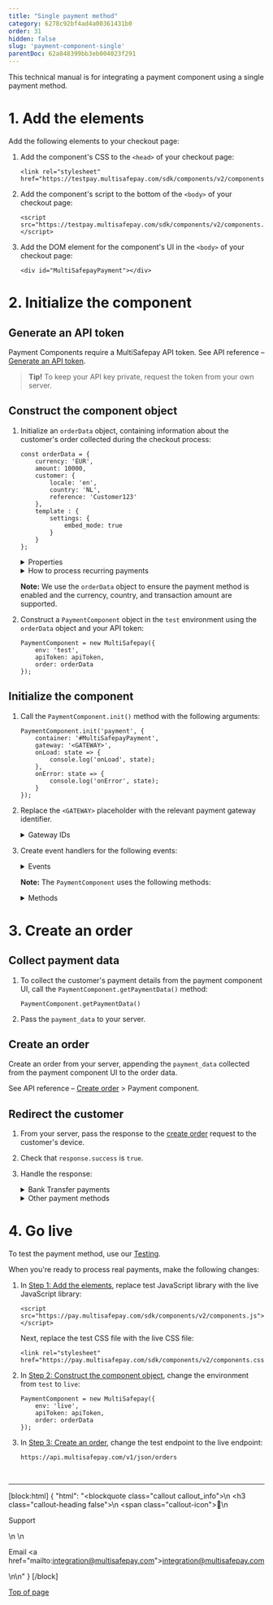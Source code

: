 ```yaml
---
title: "Single payment method"
category: 6278c92bf4ad4a00361431b0
order: 31
hidden: false
slug: 'payment-component-single'
parentDoc: 62a848399bb3eb004023f291 
--- 
```


This technical manual is for integrating a payment component using a single payment method.

# 1. Add the elements

Add the following elements to your checkout page:

1. Add the component's CSS to the `<head>` of your checkout page:  
    ```
    <link rel="stylesheet" href="https://testpay.multisafepay.com/sdk/components/v2/components.css">
    ```

2. Add the component's script to the bottom of the `<body>` of your checkout page:  
    ```
    <script src="https://testpay.multisafepay.com/sdk/components/v2/components.js"></script>
    ```

3. Add the DOM element for the component's UI in the `<body>` of your checkout page:
    ```
    <div id="MultiSafepayPayment"></div>
    ```

# 2. Initialize the component

## Generate an API token

  Payment Components require a MultiSafepay API token. See API reference – [Generate an API token](/reference/generateapitoken/).

  > **Tip!** To keep your API key private, request the token from your own server.  

## Construct the component object

1. Initialize an `orderData` object, containing information about the customer's order collected during the checkout process:

    ```
    const orderData = {
        currency: 'EUR',
        amount: 10000,
        customer: {
            locale: 'en',
            country: 'NL',
            reference: 'Customer123'
        },
        template : {
            settings: {
                embed_mode: true
            }
        }
    };
    ```

    <details id="properties">
    <summary>Properties</summary>
    <br>

    | Key | Value |
    | ---- | ---- |
    | currency| The currency of the order. Format: [ISO-4217](https://en.wikipedia.org/wiki/ISO_4217), e.g. `EUR`. **Required**. |
    | amount| The value of the order. Format: Number without decimal points, e.g. 100 euro is formatted as `10000`. **Required**. |
    | customer.country| The customer's country code. Checks the availability of the payment method. Format: [ISO-3166-1 alpha-2](https://en.wikipedia.org/wiki/ISO_3166-1_alpha-2), e.g. `NL`. **Optional**. |
    |customer.locale | The customer's language. Sets the language of the payment component UI. Format: [ISO-3166-1 alpha-2](https://en.wikipedia.org/wiki/ISO_3166-1_alpha-2), e.g. `NL`. Supported languages: `EN`, `ES`, `FR`, `IT`, `NL`. **Optional**.|
    | customer.reference| Your unique customer reference. **Required for recurring payments**. |
    | recurring.model| The [tokenization model](/docs/recurring-payments/). **Required for recurring payments**. |
    | template.settings.embed_mode| A template designed to blend in seamlessly with your ecommerce platform. Format:&nbsp;Boolean. **Optional**. |

    </details>

    <details id="how-to-process-recurring-payments">
    <summary>How to process recurring payments</summary>
    <br>

    [Recurring payments](/docs/recurring-payments/) lets you store a customer’s payment details as a secure, encrypted token.

    For subsequent payments, customers can select their stored payment details and pay with a single click.

    To process recurring payments in your payment component:

    - Add the `cardOnFile` recurring model
    - Provide the relevant `customer.reference`

        ```
        const orderData = {
            currency: 'EUR',
            amount: 10000,
            customer: {
                locale: 'en',
                country: 'NL',
                reference: 'Customer123'
            },
            recurring: {
                model: 'cardOnFile'
            }
        };
        ```

    Recurring payments are supported for all credit card payments.

    **Note**: For test credit card details, see Test payment details – [Credit and debit cards](/docs/testing#credit-and-debit-cards).

    To use recurring payments in your payment component, you need to enable recurring payments for your account. If you haven't already, email <sales@multisafepay.com>

    </details>

    **Note:** We use the `orderData` object to ensure the payment method is enabled and the currency, country, and transaction amount are supported. 

2. Construct a `PaymentComponent` object in the `test` environment using the `orderData` object and your API token:

    ```
    PaymentComponent = new MultiSafepay({
        env: 'test',
        apiToken: apiToken,
        order: orderData
    });
    ```

## Initialize the component

1. Call the `PaymentComponent.init()` method with the following arguments:
    ```
    PaymentComponent.init('payment', {
        container: '#MultiSafepayPayment',
        gateway: '<GATEWAY>',
        onLoad: state => {
            console.log('onLoad', state);
        },
        onError: state => {
            console.log('onError', state);
        }
    });
    ```
2. Replace the `<GATEWAY>` placeholder with the relevant payment gateway identifier.

    <details id="gateway-ids">
    <summary>Gateway IDs</summary>
    <br>

    | Payment method| Gateway ID|
    |---|---|
    | Bank Transfer | `BANKTRANS` |
    | Bancontact | `MISTERCASH` |
    | Credit cards |`CREDITCARD`|
    | iDEAL|`IDEAL`|
    | PayPal | `PAYPAL` |
    | SEPA Direct Debit | `DIRDEB` |
    | Sofort | `DIRECTBANK`|

    </details>

3. Create event handlers for the following events:

    <details id="events">
    <summary>Events</summary>
    <br>

    | Event | Event handler |
    | ---- | ---- |
    |`onError`| Called when an error occurs in the payment component|
    |`onLoad`| Called when the payment component UI is rendered |
    |`onSelect`| Occurs when the customer selects an <<glossary:issuer>> with iDEAL. |
    |`onSubmit`| Occurs when the customer clicks the payment button (when using the button generated by the component). |
    |`onValidation`| Occurs when form validation changes. Can be used to disable the payment button until all fields are validated. |

    </details>

    **Note:** The `PaymentComponent` uses the following methods:

    <details id="methods">
    <summary>Methods</summary>
    <br>

    | Method | Description |
    | ---- | ---- |
    |`getErrors`| Returns error details, e.g. error messages or codes|
    |`hasErrors`| Returns a boolean value depending on whether errors have been registered |
    |`getPaymentData`| Returns a `payment_data` object with a `payload` containing the customer's payment details, used to [create orders](/docs/payment-component-single#step-3-create-an-order), and the `gateway`.|
    |`getOrderData`| Returns an object containing a `payment_data` object and the full order configuration. |

    </details>

# 3. Create an order

## Collect payment data

1. To collect the customer's payment details from the payment component UI, call the `PaymentComponent.getPaymentData()` method:

    ```
    PaymentComponent.getPaymentData()
    ```

2. Pass the `payment_data` to your server.

## Create an order

Create an order from your server, appending the `payment_data` collected from the payment component UI to the order data.

See API reference – [Create order](/reference/createorder/) > Payment component.

## Redirect the customer

1. From your server, pass the response to the [create order](/reference/createorder/) request to the customer's device. 

2. Check that `response.success` is `true`.

3. Handle the response:

    <details id="bank-transfer-payments">
    <summary>Bank Transfer payments</summary>
    <br>

    In the `gateway_info` object, you receive the bank account details for the customer to wire the funds to.

    Render the account details in the interface for the customer with clear instructions. (MultiSafepay also emails these details to the customer.)

    **Example gateway_info object**
    ```
    {
    "gateway_info":{
        "mtpinfo":"NL25DEUT7351811717",
        "reference":"9202124254788300",
        "issuer_name":"Sofortbank",
        "destination_account_id":"003001380000",
        "destination_holder_name":"MultiSafepay",
        "destination_holder_city":"Zurich",
        "destination_holder_country":"CH",
        "destination_holder_iban":"NL25DEUT7351811717",
        "destination_holder_swift":"DEUTCHZZ",
        "account_holder_name":"testperson-nl approved",
        "account_holder_city":"gravenhage",
        "account_holder_coutry":"NL"
    }
    }
    ```
    </details>

    <details id="other-payment-methods">
    <summary>Other payment methods</summary>
    <br>

    Call the `PaymentComponent.init()` method using the following arguments:
    ```
    PaymentComponent.init('redirection', {
        order: response.data
    });
    ```

    If 3D Secure verification is:

    - Required, the customer is first directed to 3D Secure. If successful, the customer is then redirected to the `redirect_url`. 
    - Not required, the customer is redirected to the `redirect_url`.

    </details>

# 4. Go live

To test the payment method, use our [Testing](/docs/testing#test-payment-details).

When you're ready to process real payments, make the following changes:

1. In [Step 1: Add the elements](#step-1-add-the-elements), replace test JavaScript library with the live JavaScript library:
    ```
    <script src="https://pay.multisafepay.com/sdk/components/v2/components.js"></script>
    ```

    Next, replace the test CSS file with the live CSS file:
    ```
    <link rel="stylesheet" href="https://pay.multisafepay.com/sdk/components/v2/components.css">
    ```

2. In [Step 2: Construct the component object](#step-2-initialize-the-component), change the environment from `test` to `live`:
    ```
    PaymentComponent = new MultiSafepay({
        env: 'live',
        apiToken: apiToken,
        order: orderData
    });
    ```
3. In [Step 3: Create an order](#step-3-create-an-order), change the test endpoint to the live endpoint:  

    `https://api.multisafepay.com/v1/json/orders`
<br>

---

[block:html]
{
  "html": "<blockquote class=\"callout callout_info\">\n    <h3 class=\"callout-heading false\">\n        <span class=\"callout-icon\">💬</span>\n        <p>Support</p>\n    </h3>\n    <p>Email <a href=\"mailto:integration@multisafepay.com\">integration@multisafepay.com</a></p>\n</blockquote>\n"
}
[/block]

[Top of page](#)